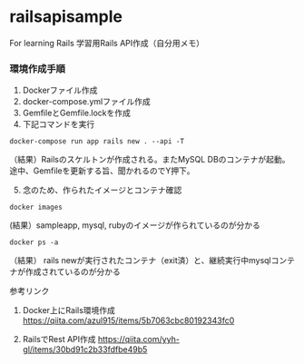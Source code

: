 # railsapisample
For learning Rails
学習用Rails API作成（自分用メモ）

### 環境作成手順
1. Dockerファイル作成
2. docker-compose.ymlファイル作成
3. GemfileとGemfile.lockを作成
4. 下記コマンドを実行
```
docker-compose run app rails new . --api -T
```
（結果）Railsのスケルトンが作成される。またMySQL DBのコンテナが起動。途中、Gemfileを更新する旨、聞かれるのでY押下。

5. 念のため、作られたイメージとコンテナ確認
```
docker images
```
 (結果）sampleapp, mysql, rubyのイメージが作られているのが分かる

```
docker ps -a
```
（結果） rails newが実行されたコンテナ（exit済）と、継続実行中mysqlコンテナが作成されているのが分かる



参考リンク
1. Docker上にRails環境作成
https://qiita.com/azul915/items/5b7063cbc80192343fc0

2. RailsでRest API作成
https://qiita.com/yyh-gl/items/30bd91c2b33fdfbe49b5
